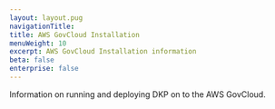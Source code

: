 ```yaml
---
layout: layout.pug
navigationTitle: 
title: AWS GovCloud Installation
menuWeight: 10
excerpt: AWS GovCloud Installation information
beta: false
enterprise: false
---
```


Information on running and deploying DKP on to the AWS GovCloud.

